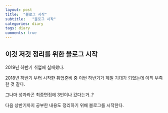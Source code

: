 ```yaml
---
layout: post
title:  "블로그 시작"
subtitle:   "블로그 시작"
categories: diary
tags: diary
comments: true
---
```


## 이것 저것 정리를 위한 블로그 시작
2019년 하반기 취업에 실패했다.

2018년 하반기 부터 시작한 취업준비 중 이번 하반기가 제일 기대가 되었는데 아직 부족한 것 같다.

그나마 성과라곤 최종면접에 3번이나 갔다는거..?

다음 상반기까지 공부한 내용도 정리하기 위해 블로그를 시작한다.



